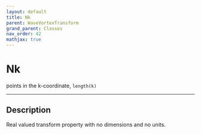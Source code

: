 ```yaml
---
layout: default
title: Nk
parent: WaveVortexTransform
grand_parent: Classes
nav_order: 42
mathjax: true
---
```


#  Nk

points in the k-coordinate, `length(k)`


---

## Description
Real valued transform property with no dimensions and no units.

